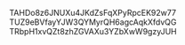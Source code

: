 TAHDo8z6JNUXu4JKdZsFqXPyRpcEK92w77
TUZ9eBVfayYJW3QYMyrQH6agcAqkXfdvQG
TRbpH1xvQZt8zhZGVAXu3YZbXwW9gzyJUH
